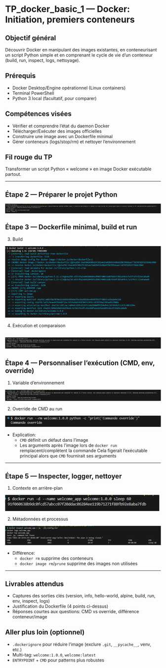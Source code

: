 # TP_docker_basic_1 — Docker: Initiation, premiers conteneurs

## Objectif général
Découvrir Docker en manipulant des images existantes, en conteneurisant un script Python simple et en comprenant le cycle de vie d’un conteneur (build, run, inspect, logs, nettoyage).

## Prérequis
- Docker Desktop/Engine opérationnel (Linux containers)
- Terminal PowerShell
- Python 3 local (facultatif, pour comparer)

## Compétences visées
- Vérifier et comprendre l’état du daemon Docker
- Télécharger/Exécuter des images officielles
- Construire une image avec un Dockerfile minimal
- Gérer conteneurs (logs/stop/rm) et nettoyer l’environnement

## Fil rouge du TP
Transformer un script Python « welcome » en image Docker exécutable partout.

---


## Étape 2 — Préparer le projet Python

![alt text](image-13.png)

## Étape 3 — Dockerfile minimal, build et run

3) Build

![alt text](image-16.png)

4) Exécution et comparaison

![alt text](image-15.png)
---

## Étape 4 — Personnaliser l’exécution (CMD, env, override)

1) Variable d’environnement

![alt text](image-17.png)

2) Override de CMD au run

![alt text](image-18.png)

- Explication:
  - `CMD` définit un défaut dans l’image
  - Les arguments après l’image lors de `docker run` remplacent/complètent la commande
  Cela figerait l’exécutable principal alors que `CMD` fournirait ses arguments

---

## Étape 5 — Inspecter, logger, nettoyer

1) Contexte en arrière-plan

![alt text](image-19.png)

2) Métadonnées et processus

![alt text](image-20.png)


- Différence:
  - `docker rm` supprime des conteneurs
  - `docker image rm`/`prune` supprime des images non utilisées

---

## Livrables attendus
- Captures des sorties clés (version, info, hello-world, alpine, build, run, env, inspect, logs)
- Justification du Dockerfile (4 points ci-dessus)
- Réponses courtes aux questions: CMD vs override, différence conteneur/image

## Aller plus loin (optionnel)
- `.dockerignore` pour réduire l’image (exclure `.git`, `__pycache__`, venv, etc.)
- Multi-tag: `welcome:1.0.0`, `welcome:latest`
- `ENTRYPOINT` + `CMD` pour patterns plus robustes

